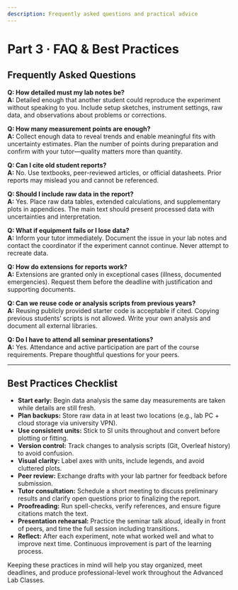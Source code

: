 ```yaml
---
description: Frequently asked questions and practical advice
---
```


# Part 3 · FAQ & Best Practices

## Frequently Asked Questions

**Q: How detailed must my lab notes be?**  
**A:** Detailed enough that another student could reproduce the experiment without speaking to you. Include setup sketches, instrument settings, raw data, and observations about problems or corrections.

**Q: How many measurement points are enough?**  
**A:** Collect enough data to reveal trends and enable meaningful fits with uncertainty estimates. Plan the number of points during preparation and confirm with your tutor—quality matters more than quantity.

**Q: Can I cite old student reports?**  
**A:** No. Use textbooks, peer-reviewed articles, or official datasheets. Prior reports may mislead you and cannot be referenced.

**Q: Should I include raw data in the report?**  
**A:** Yes. Place raw data tables, extended calculations, and supplementary plots in appendices. The main text should present processed data with uncertainties and interpretation.

**Q: What if equipment fails or I lose data?**  
**A:** Inform your tutor immediately. Document the issue in your lab notes and contact the coordinator if the experiment cannot continue. Never attempt to recreate data.

**Q: How do extensions for reports work?**  
**A:** Extensions are granted only in exceptional cases (illness, documented emergencies). Request them before the deadline with justification and supporting documents.

**Q: Can we reuse code or analysis scripts from previous years?**  
**A:** Reusing publicly provided starter code is acceptable if cited. Copying previous students’ scripts is not allowed. Write your own analysis and document all external libraries.

**Q: Do I have to attend all seminar presentations?**  
**A:** Yes. Attendance and active participation are part of the course requirements. Prepare thoughtful questions for your peers.

---

## Best Practices Checklist

- **Start early:** Begin data analysis the same day measurements are taken while details are still fresh.
- **Plan backups:** Store raw data in at least two locations (e.g., lab PC + cloud storage via university VPN).
- **Use consistent units:** Stick to SI units throughout and convert before plotting or fitting.
- **Version control:** Track changes to analysis scripts (Git, Overleaf history) to avoid confusion.
- **Visual clarity:** Label axes with units, include legends, and avoid cluttered plots.
- **Peer review:** Exchange drafts with your lab partner for feedback before submission.
- **Tutor consultation:** Schedule a short meeting to discuss preliminary results and clarify open questions prior to finalizing the report.
- **Proofreading:** Run spell-checks, verify references, and ensure figure citations match the text.
- **Presentation rehearsal:** Practice the seminar talk aloud, ideally in front of peers, and time the full session including transitions.
- **Reflect:** After each experiment, note what worked well and what to improve next time. Continuous improvement is part of the learning process.

Keeping these practices in mind will help you stay organized, meet deadlines, and produce professional-level work throughout the Advanced Lab Classes.
